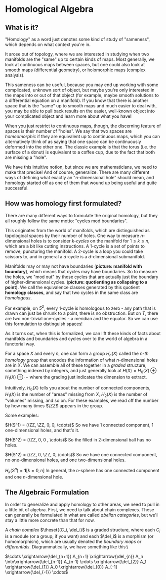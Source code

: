 # Homological Algebra



## What is it?

"Homology" as a word just denotes some kind of study of "sameness", which depends on what context you're in.

It arose out of topology, where we are interested in studying when two manifolds are the "same" up to certain kinds of maps. Most generally, we look at continuous maps between spaces, but one could also look at smooth maps (differential geometry), or holomorphic maps (complex analysis).

This sameness can be useful, because you may end up working with some complicated, unknown sort of object, but maybe you're only interested in the maps into or out of that object (for example, maybe smooth solutions to a differential equation on a manifold). If you know that there is another space that is the "same" up to smooth maps and much easier to deal with, you may be able to pull back results on the easier, well-known object into your complicated object and learn more about what you have!

When you just restrict to continuous maps, though, the discerning feature of spaces is their number of "holes". We say that two spaces are *homeomorphic* if they are equivalent up to continuous maps, which you can alternatively think of as saying that one space can be continuously deformed into the other one. The classic example is that the torus (i.e. the surface of a donut) is equivalent to a coffee cup, due to the fact that both are missing a "hole". 

We have this intuitive notion, but since we are mathematicians, we need to make that precise! And of course, generalize. There are many different ways of defining what exactly an "$n$-dimensional hole" should mean, and homology started off as one of them that wound up being useful and quite successful.



## How was homology first formulated?

There are many different ways to formulate the original homology, but they all roughly follow the same motto: "cycles mod boundaries". 

This originates from the world of manifolds, which are distinguished as topological spaces by their number of holes. One way to measure $n$-dimensional holes is to consider *k-cycles* on the manifold for $1\leq k \leq n$, which are a bit like cutting instructions. A 1-cycle is a set of points to remove, puncturing the manifold. A 2-cycle is a loop you could take scissors to, and in general a $d$-cycle is a $d$-dimensional submanifold. 

Manifolds may or may not have boundaries (**picture: manifold with boundary**), which means that cycles may have boundaries. So to measure the holes, we "mod out" by  those cycles that are actually just the boundary of higher-dimensional cycles. (**picture: quotienting as collapsing to a point**). We call the equivalence classes generated by this quotient **homology classes**, and say that two cycles in the same class are *homologous*.

For example, on $S^2$, every 1-cycle is homologous to zero - any path that is drawn can just be shrunk to a point, there is no obstruction. But on $T$, there are two non-trivial one-cycles - a meridian and the equator. So we can use this formulation to distinguish spaces!

As it turns out, when this is formalized, we can lift these kinds of facts about manifolds and boundaries and cycles over to the world of algebra in a functorial way. 

For a space $X$ and every $n$, one can form a group $H_n(X)$ called the *$n$-th homology group* that encodes the information of what $n$-dimensional holes are in $X$. We can assemble all of these together in a *graded* structure, something indexed by integers, and just generally look at $H(X) = H_0(X) \oplus H_1(X) \oplus \cdots$ where the grading just indicates the dimension to extract.

Intuitively, $H_0(X)$ tells you about the number of connected components, $H_1(X)$ is the number of "areas" missing from $X$, $H_2(X)$ is the number of "volumes" missing, and so on. For these examples, we read off the number by how many times $\ZZ$ appears in the group.

Some examples:

$H(S^1) = (\ZZ, \ZZ, 0, 0, \cdots)$
So we have 1 connected component, 1 one-dimensional holes, and that's it.

$H(B^2) = (\ZZ, 0, 0 , \cdots)$
So the filled in 2-dimensional ball has no holes.

$H(S^2) = (\ZZ, 0, \ZZ, 0, \cdots)$
So we have one connected component, no one-dimensional holes, and one two-dimensional holes.

$H_k(S^n) = \mathbf{1}[k = 0, n]$
In general, the $n$-sphere has one connected component and one $n$-dimensional hole.

## The Algebraic Formulation

In order to generalize and apply homology to other areas, we need to pull in a little bit of algebra. First, we need to talk about chain complexes. These can generally be formulated in what are called *abelian categories*, but we'll stay a little more concrete than that for now.

A *chain complex* $\theset{(C_i, \del_i}$ is a graded structure, where each $C_i$ is a module (or a group, if you want) and each $\del_i$ is a morphism (or homomorphism), which are usually denoted the *boundary maps* or *differentials*. Diagrammatically, we have something like this:\

$\cdots \xrightarrow{\del_{n+1}} A_{n+1} \xrightarrow{\del_{n}} A_n \into\xrightarrow{\del_{n-1}} A_{n-1} \cdots \xrightarrow{\del_{2}} A_1 \xrightarrow{\del_{1}} A_0 \xrightarrow{\del_{0}} A_{-1} \xrightarrow{\del_{-1}} \cdots$


